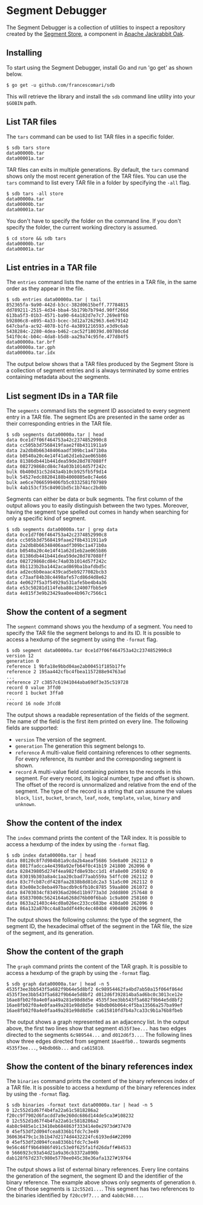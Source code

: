 # Segment Debugger

The Segment Debugger is a collection of utilities to inspect a repository created by the [Segment Store](http://jackrabbit.apache.org/oak/docs/nodestore/segment/overview.html), a component in [Apache Jackrabbit Oak](http://jackrabbit.apache.org/oak/).

## Installing

To start using the Segment Debugger, install Go and run 'go get' as shown below.

```
$ go get -u github.com/francescomari/sdb
```

This will retrieve the library and install the `sdb` command line utility into your `$GOBIN` path.

## List TAR files

The `tars` command can be used to list TAR files in a specific folder.

```
$ sdb tars store
data00000b.tar
data00001a.tar
```

TAR files can exits in multiple generations.
By default, the `tars` command shows only the most recent generation of the TAR files.
You can use the `tars` command to list every TAR file in a folder by specifying the `-all` flag.

```
$ sdb tars -all store
data00000a.tar
data00000b.tar
data00001a.tar
```

You don't have to specify the folder on the command line.
If you don't specify the folder, the current working directory is assumed.

```
$ cd store && sdb tars
data00000b.tar
data00001a.tar
```

## List entries in a TAR file

The `entries` command lists the name of the entries in a TAR file, in the same order as they appear in the file.

```
$ sdb entries data00000a.tar | tail
852365fa-9a90-442d-b3cc-382d0615beff.77784815
dd789211-2515-4d34-bba4-5b179b7b794d.90ff266d
613ba5f3-01b3-4571-ba90-64a182d7e7c7.269e8f6b
b92806c8-e895-4a33-bcec-3d12a7262963.6e679142
647cbafa-ac92-4078-b1fd-4a3891216593.e3d9c6ab
5438284c-2280-4dea-b462-cac52f18039d.00780c6d
541f0c4c-b04c-4da8-b5d8-aa29a74c95fe.477d84f5
data00000a.tar.brf
data00000a.tar.gph
data00000a.tar.idx
```

The output below shows that a TAR files produced by the Segment Store is a collection of segment entries and is always terminated by some entries containing metadata about the segments.

## List segment IDs in a TAR file

The `segments` command lists the segment ID associated to every segment entry in a TAR file.
The segment IDs are presented in the same order as their corresponding entries in the TAR file.

```
$ sdb segments data00000a.tar | head
data 0ce1d7f06f464753a42c2374852990c8
data cc505b3d7568419faae2f8b4311911a9
data 2a2db8b66348406aadf309bc1a471b0a
data b0540a20c4e14f41a62d1eb2ae065b86
data 81386db441b441dea59de28d787088ff
data 082729868cd84c74a03b1014d57f242c
bulk 0b400d31c52d43a4b10cb925fb5f9d14
bulk 54527edc88204188b4000805e8c74e66
bulk ae6ce7066599406fb5c0332581f07989
bulk 4ab153cf35c84901bd5c1b74acc2bd0b
```

Segments can either be data or bulk segments.
The first column of the output allows you to easily distinguish between the two types.
Moreover, having the segment type spelled out comes in handy when searching for only a specific kind of segment.

```
$ sdb segments data00000a.tar | grep data
data 0ce1d7f06f464753a42c2374852990c8
data cc505b3d7568419faae2f8b4311911a9
data 2a2db8b66348406aadf309bc1a471b0a
data b0540a20c4e14f41a62d1eb2ae065b86
data 81386db441b441dea59de28d787088ff
data 082729868cd84c74a03b1014d57f242c
data 8b1123b2ba1442acad869ba1bafdbd5c
data ad2ec6b0eaac439cad5eb9277082bcb3
data c73aaf84b38c4498afe57cd86d4d8e62
data 4e0627f5a3f54929a531afe5be4b4a36
data e53c50281d114feba88c124007fbb5e9
data 4e815f3e9b23429aa0ee4b967c7566c1
```

## Show the content of a segment

The `segment` command shows you the hexdump of a segment.
You need to specify the TAR file the segment belongs to and its ID.
It is possible to access a hexdump of the segment by using the `-format` flag.

```
$ sdb segment data00000a.tar 0ce1d7f06f464753a42c2374852990c8
version 12
generation 0
reference 1 9bfa18e9bbd04ae2ab00451f185b17fe
reference 2 195aa442cfbc4fbea1157288e94763ad
...
reference 27 c3857c61941044aba69df3e35c519728
record 0 value 3ffd0
record 1 bucket 3ffa0
...
record 16 node 3fcd8
```

The output shows a readable representation of the fields of the segment.
The name of the field is the first item printed on every line.
The following fields are supported:
* `version`
The version of the segment.
* `generation`
The generation this segment belongs to.
* `reference`
A multi-value field containing references to other segments.
For every reference, its number and the corresponding segment is shown.
* `record`
A multi-value field containing pointers to the records in this segment.
For every record, its logical number, type and offset is shown.
The offset of the record is unnormalized and relative from the end of the segment.
The type of the record is a string that can assume the values `block`, `list`, `bucket`, `branch`, `leaf`, `node`, `template`, `value`, `binary` and `unknown`.

## Show the content of the index

The `index` command prints the content of the TAR index.
It is possible to access a hexdump of the index by using the `-format` flag.

```
$ sdb index data00000a.tar | head
data 80120c8f7d984b81a9cda2b4aeaf5686 5de8a00 262112 0
data 8017fadcca4e4398a92efb64f0c41b19 241800 262096 0
data 828439805d274f4ea982fd8e93bcc1d1 4fa8e00 250192 0
data 83019b303a8a4c1aa20cbad77aab559a 54ffc00 262112 0
data 83c7fcb87cdf428faa2838b8d81dc2a3 51a5c00 262112 0
data 83e08e3c8eba497bacdb9c6fb10c8785 59aa800 261072 0
data 84703034cf834936ad206d11b9773a3d 2ddd800 257648 0
data 85837008c5624164a6268d76b00f6bab 1c9a800 258160 0
data 8633a21403c44cd0a026ec233cc683be 438da00 262096 0
data 86a132a870cc4a83addf449c4ec404b8 4904800 262096 0
```

The output shows the following columns: the type of the segment, the segment ID, the hexadecimal offset of the segment in the TAR file, the size of the segment, and its generation.

## Show the content of the graph

The `graph` command prints the content of the TAR graph.
It is possible to access a hexdump of the graph by using the `-format` flag.

```
$ sdb graph data00000a.tar | head -n 5
4535f3ee3bb543f5a682f9b64e5d8bf2 6c98954462fa4bd7ab50a15f064f864d
4535f3ee3bb543f5a682f9b64e5d8bf2 d012d6f392814ba5ad6bc0c3013ce12e
16ae8fb02f0a4e0faa49a281e98d8d5e 4535f3ee3bb543f5a682f9b64e5d8bf2
16ae8fb02f0a4e0faa49a281e98d8d5e 94bdb06b064c4f5ba13566a257ba99ef
16ae8fb02f0a4e0faa49a281e98d8d5e ca615810fd7b4a7ca33c9b1a76b8fbeb
```

The output shows a graph represented as an adjacency list.
In the output above, the first two lines show that segment `4535f3ee...` has two edges directed to the segments `6c989544...`  and `d012d6f3...`.
The following lines show three edges directed from segment `16ae8fb0..` towards segments `4535f3ee...`, `94bdb06b...` and `ca615810`.

## Show the content of the binary references index

The `binaries` command prints the content of the binary references index of a TAR file.
It is possible to access a hexdump of the binary references index by using the `-format` flag.

```
$ sdb binaries -format text data00000a.tar | head -n 5
0 12c552d1d67f4b4fa22a61c5818286a2 f20cc9f7902d6facdd7a9e260dc686d144de5ca3#108232
0 12c552d1d67f4b4fa22a61c5818286a2 4ab8c9485e1c13410eb684863f333414e0e2973d#37470
0 45ef53df2d094fcea8336b1fdc7c3e49 360636479c1c3b1b47d2174d4432224fc6193ed4#22090
0 45ef53df2d094fcea8336b1fdc7c3e49 9e56c46ff9b64986f491c53e0f625fa1fd26daff#84533
0 5666923c93a54d21a9a36cb3372a890b dab128f67d237c980e5770ee045c38e36afa1327#19764
```

The output shows a list of external binary references.
Every line contains the generation of the segment, the segment ID and the identifier of the binary reference.
The example above shows only segments of generation `0`.
One of those segments is `12c552d1...`.
This segment has two references to the binaries identified by `f20cc9f7...` and `4ab8c948...`.
